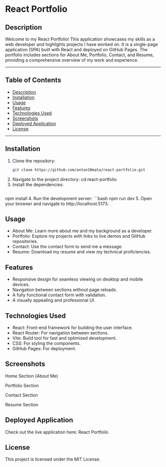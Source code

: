 # React Portfolio

## Description
Welcome to my React Portfolio! This application showcases my skills as a web developer and highlights projects I have worked on. It is a single-page application (SPA) built with React and deployed on GitHub Pages. The portfolio includes sections for About Me, Portfolio, Contact, and Resume, providing a comprehensive overview of my work and experience.

---

## Table of Contents
- [Description](#description)
- [Installation](#installation)
- [Usage](#usage)
- [Features](#features)
- [Technologies Used](#technologies-used)
- [Screenshots](#screenshots)
- [Deployed Application](#deployed-application)
- [License](#license)

---

## Installation
1. Clone the repository:
   ```bash
   git clone https://github.com/anton10mata/react-portfolio.git
2. Navigate to the project directory:
    cd react-portfolio
3. Install the dependencies:
    ```bash
npm install
4. Run the development server:
    ```bash
npm run dev
5. Open your browser and navigate to http://localhost:5173.

## Usage
- About Me: Learn more about me and my background as a developer.
- Portfolio: Explore my projects with links to live demos and GitHub repositories.
- Contact: Use the contact form to send me a message.
- Resume: Download my resume and view my technical proficiencies.

## Features
- Responsive design for seamless viewing on desktop and mobile devices.
- Navigation between sections without page reloads.
- A fully functional contact form with validation.
- A visually appealing and professional UI.

## Technologies Used
- React: Front-end framework for building the user interface.
- React Router: For navigation between sections.
- Vite: Build tool for fast and optimized development.
- CSS: For styling the components.
- GitHub Pages: For deployment.

## Screenshots
Home Section (About Me)

Portfolio Section

Contact Section

Resume Section

## Deployed Application
Check out the live application here: React Portfolio

## License
This project is licensed under the MIT License.
